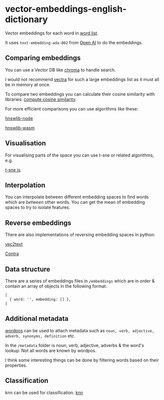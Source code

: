 # vector-embeddings-english-dictionary

Vector embeddings for each word in [word list](https://www.npmjs.com/package/word-list).

It uses `text-embedding-ada-002` from [Open AI](https://platform.openai.com/docs/guides/embeddings/what-are-embeddings) to do the embeddings.

## Comparing embeddings

You can use a Vector DB like [chroma](https://www.trychroma.com/) to handle search.

I would not recommend [vectra](https://github.com/Stevenic/vectra) for such a large embeddings list as it must all be in memory at once.

To compare two embeddings you can calculate their cosine similarity with libraries: [compute cosine similarity](https://www.npmjs.com/package/compute-cosine-similarity).

For more efficient comparisons you can use algorithms like these:

[hnswlib-node](https://www.npmjs.com/package/hnswlib-node)

[hnswlib-wasm](https://www.npmjs.com/package/hnswlib-wasm)

## Visualisation

For visualising parts of the space you can use t-sne or related algorithms, e.g.

[t-sne js](https://www.npmjs.com/package/@aidanconnelly/tsnejs).

## Interpolation

You can interpolate between different embedding spaces to find words which are *between* other words. You can get the mean of embedding spaces to try to isolate features.

## Reverse embeddings

There are also implementations of reversing embedding spaces in python:

[vec2text](https://github.com/jxmorris12/vec2text)

[Contra](https://colab.research.google.com/drive/1CF5Lr1bxoAFC_IPX5I0azu4X8UDz_zp-?usp=sharing#scrollTo=c74eDH1WG_nS)

## Data structure

There are a series of embeddings files in `/embeddings` which are in order & contain an array of objects in the following format:

```
[
  { word: '', embedding: [] },
]
```

## Additional metadata

[wordpos](https://github.com/moos/wordpos) can be used to attach metadata such as `noun, verb, adjective, adverb, synonyms, definition` etc.

In the `/metadata` folder is noun, verb, adjective, adverbs & the word's lookup. Not all words are known by wordpos.

I think some interesting things can be done by filtering words based on their properties.

## Classification

knn can be used for classification.
[knn](https://www.npmjs.com/package/ml-knn)
